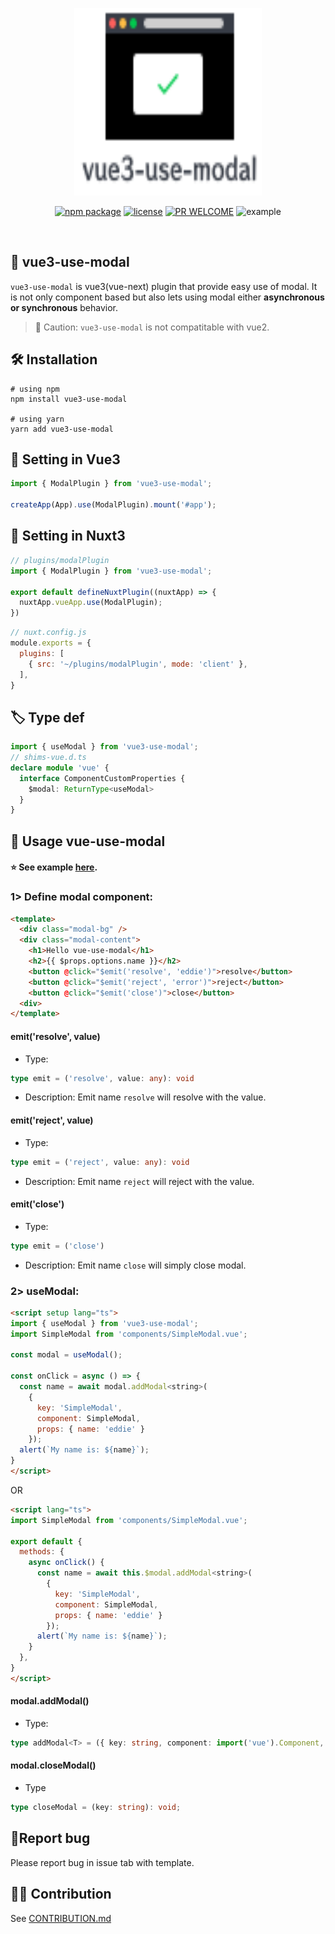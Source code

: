 <p align="center">
  <img src="./images/logo.svg" width="300" height="300">
</p>
<p align="center">
  <a href="https://npmjs.com/package/vue3-use-modal"><img src="https://img.shields.io/npm/v/vue3-use-modal.svg" alt="npm package"></a>
  <a href="https://github.com/eddie0329/vue3-use-modal/blob/main/LICENSE.md"><img src="https://img.shields.io/npm/l/vue3-use-modal.svg?style=flat-square" alt="license" /></a>
  <a href="http://makeapullrequest.com"><img src="https://img.shields.io/badge/PRs-welcome-brightgreen.svg?style=flat-square" alt="PR WELCOME" /></a>
  <a herf="https://github.com/eddie0329/vue3-use-modal/tree/main/playground"><img src="https://img.shields.io/badge/%F0%9F%92%A1-examples-ff615b.svg?style=flat-square" alt="example" /></a>
</p>
<br />

## 🎨 vue3-use-modal 

`vue3-use-modal` is vue3(vue-next) plugin that provide easy use of modal. It is not only component based but also lets using modal either **asynchronous or synchronous** behavior.

> 🚨 Caution: `vue3-use-modal` is not compatitable with vue2.

## 🛠 Installation

```shell
# using npm
npm install vue3-use-modal

# using yarn
yarn add vue3-use-modal
```

## 📝 Setting in Vue3 

```javascript
import { ModalPlugin } from 'vue3-use-modal';

createApp(App).use(ModalPlugin).mount('#app');
```

## 📝 Setting in Nuxt3

```javascript
// plugins/modalPlugin
import { ModalPlugin } from 'vue3-use-modal';

export default defineNuxtPlugin((nuxtApp) => {
  nuxtApp.vueApp.use(ModalPlugin);
})
```

```javascript
// nuxt.config.js
module.exports = {
  plugins: [
    { src: '~/plugins/modalPlugin', mode: 'client' },
  ],
}
```

## 🏷 Type def

```typescript
import { useModal } from 'vue3-use-modal';
// shims-vue.d.ts
declare module 'vue' {
  interface ComponentCustomProperties {
    $modal: ReturnType<useModal>
  }
}
```

## 🎩 Usage vue-use-modal

#### ⭐️ See example [here](https://github.com/eddie0329/vue3-use-modal/tree/main/playground).

### 1> Define modal component:

```html
<template>
  <div class="modal-bg" />
  <div class="modal-content">
    <h1>Hello vue-use-modal</h1>
    <h2>{{ $props.options.name }}</h2>
    <button @click="$emit('resolve', 'eddie')">resolve</button>
    <button @click="$emit('reject', 'error')">reject</button>
    <button @click="$emit('close')">close</button>
  <div>
</template>
```

#### emit('resolve', value)

- Type:
``` typescript
type emit = ('resolve', value: any): void
```
- Description: Emit name `resolve` will resolve with the value.

#### emit('reject', value)
- Type:
``` typescript
type emit = ('reject', value: any): void
```
- Description: Emit name `reject` will reject with the value.


#### emit('close')
- Type:
```typescript
type emit = ('close')
```
- Description: Emit name `close` will simply close modal.

### 2> useModal:

```html
<script setup lang="ts">
import { useModal } from 'vue3-use-modal';
import SimpleModal from 'components/SimpleModal.vue';

const modal = useModal();

const onClick = async () => {
  const name = await modal.addModal<string>(
    { 
      key: 'SimpleModal', 
      component: SimpleModal,
      props: { name: 'eddie' }
    });
  alert(`My name is: ${name}`);
}
</script>
```

OR

```html
<script lang="ts">
import SimpleModal from 'components/SimpleModal.vue';

export default {
  methods: {
    async onClick() {
      const name = await this.$modal.addModal<string>(
        {
          key: 'SimpleModal',
          component: SimpleModal,
          props: { name: 'eddie' }
        });
      alert(`My name is: ${name}`);
    }
  },
}
</script>
```

#### modal.addModal()

- Type:
```typescript
type addModal<T> = ({ key: string, component: import('vue').Component, props?: unknown }): Promise<T>;
```

#### modal.closeModal()
- Type
```typescript
type closeModal = (key: string): void;
```

## 🐛Report bug

Please report bug in issue tab with template.

## 🙇🏻‍️ Contribution

See [CONTRIBUTION.md](https://github.com/eddie0329/vue3-use-modal/blob/main/.github/CONTRIBUTING.md)